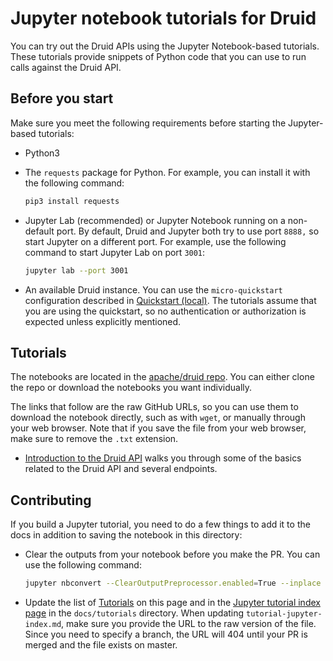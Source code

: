# Jupyter notebook tutorials for Druid

<!-- This README and the tutorial-jupyter-index.md file in docs/tutorials share a lot of the same content. If you make a change in one place, update the other too. -->

You can try out the Druid APIs using the Jupyter Notebook-based tutorials. These tutorials provide snippets of Python code that you can use to run calls against the Druid API.

## Before you start

Make sure you meet the following requirements before starting the Jupyter-based tutorials:

- Python3 

- The `requests` package for Python. For example, you can install it with the following command: 
   
   ```bash
   pip3 install requests
   ````

- Jupyter Lab (recommended) or Jupyter Notebook running on a non-default port. By default, Druid and Jupyter both try to use port `8888,` so start Jupyter on a different port. For example, use the following command to start Jupyter Lab on port `3001`:
   
   ```bash
   jupyter lab --port 3001
   ```

- An available Druid instance. You can use the `micro-quickstart` configuration described in [Quickstart (local)](../../../docs/tutorials/index.md). The tutorials assume that you are using the quickstart, so no authentication or authorization is expected unless explicitly mentioned.

## Tutorials

The notebooks are located in the [apache/druid repo](https://github.com/apache/druid/tree/master/examples/quickstart/jupyter-notebooks/). You can either clone the repo or download the notebooks you want individually. 

The links that follow are the raw GitHub URLs, so you can use them to download the notebook directly, such as with `wget`, or manually through your web browser. Note that if you save the file from your web browser, make sure to remove the `.txt` extension.

- [Introduction to the Druid API](https://raw.githubusercontent.com/apache/druid/master/api-tutorial-jupyter-nb/examples/quickstart/jupyter-notebooks/api-tutorial.ipynb) walks you through some of the basics related to the Druid API and several endpoints.

## Contributing

If you build a Jupyter tutorial, you need to do a few things to add it to the docs in addition to saving the notebook in this directory:

- Clear the outputs from your notebook before you make the PR. You can use the following command: 

   ```bash
   jupyter nbconvert --ClearOutputPreprocessor.enabled=True --inplace ./path/to/notebook/notebookName.ipynb
   ```

- Update the list of [Tutorials](#tutorials) on this page and in the [ Jupyter tutorial index page](../../../docs/tutorials/tutorial-jupyter-index.md#tutorials) in the `docs/tutorials` directory. When updating `tutorial-jupyter-index.md`, make sure you provide the URL to the raw version of the file. Since you need to specify a branch, the URL will 404 until your PR is merged and the file exists on master.

